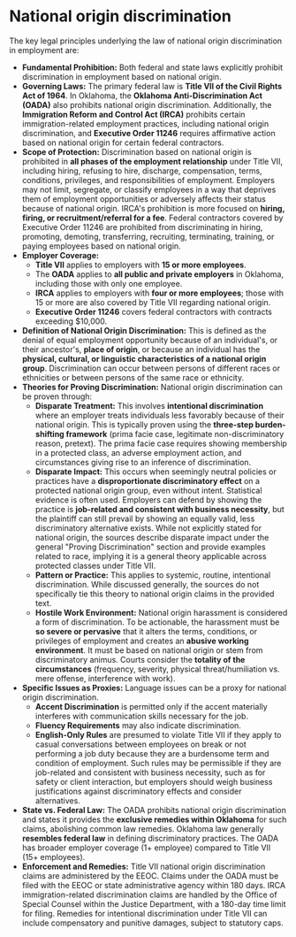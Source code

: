 # National origin discrimination

The key legal principles underlying the law of national origin discrimination in employment are:

- **Fundamental Prohibition:** Both federal and state laws explicitly prohibit discrimination in employment based on national origin.
- **Governing Laws:** The primary federal law is **Title VII of the Civil Rights Act of 1964**. In Oklahoma, the **Oklahoma Anti-Discrimination Act (OADA)** also prohibits national origin discrimination. Additionally, the **Immigration Reform and Control Act (IRCA)** prohibits certain immigration-related employment practices, including national origin discrimination, and **Executive Order 11246** requires affirmative action based on national origin for certain federal contractors.
- **Scope of Protection:** Discrimination based on national origin is prohibited in **all phases of the employment relationship** under Title VII, including hiring, refusing to hire, discharge, compensation, terms, conditions, privileges, and responsibilities of employment. Employers may not limit, segregate, or classify employees in a way that deprives them of employment opportunities or adversely affects their status because of national origin. IRCA's prohibition is more focused on **hiring, firing, or recruitment/referral for a fee**. Federal contractors covered by Executive Order 11246 are prohibited from discriminating in hiring, promoting, demoting, transferring, recruiting, terminating, training, or paying employees based on national origin.
- **Employer Coverage:**
  - **Title VII** applies to employers with **15 or more employees**.
  - The **OADA** applies to **all public and private employers** in Oklahoma, including those with only one employee.
  - **IRCA** applies to employers with **four or more employees**; those with 15 or more are also covered by Title VII regarding national origin.
  - **Executive Order 11246** covers federal contractors with contracts exceeding $10,000.
- **Definition of National Origin Discrimination:** This is defined as the denial of equal employment opportunity because of an individual's, or their ancestor's, **place of origin**, or because an individual has the **physical, cultural, or linguistic characteristics of a national origin group**. Discrimination can occur between persons of different races or ethnicities or between persons of the same race or ethnicity.
- **Theories for Proving Discrimination:** National origin discrimination can be proven through:
  - **Disparate Treatment:** This involves **intentional discrimination** where an employer treats individuals less favorably because of their national origin. This is typically proven using the **three-step burden-shifting framework** (prima facie case, legitimate non-discriminatory reason, pretext). The prima facie case requires showing membership in a protected class, an adverse employment action, and circumstances giving rise to an inference of discrimination.
  - **Disparate Impact:** This occurs when seemingly neutral policies or practices have a **disproportionate discriminatory effect** on a protected national origin group, even without intent. Statistical evidence is often used. Employers can defend by showing the practice is **job-related and consistent with business necessity**, but the plaintiff can still prevail by showing an equally valid, less discriminatory alternative exists. While not explicitly stated for national origin, the sources describe disparate impact under the general "Proving Discrimination" section and provide examples related to race, implying it is a general theory applicable across protected classes under Title VII.
  - **Pattern or Practice:** This applies to systemic, routine, intentional discrimination. While discussed generally, the sources do not specifically tie this theory to national origin claims in the provided text.
  - **Hostile Work Environment:** National origin harassment is considered a form of discrimination. To be actionable, the harassment must be **so severe or pervasive** that it alters the terms, conditions, or privileges of employment and creates an **abusive working environment**. It must be based on national origin or stem from discriminatory animus. Courts consider the **totality of the circumstances** (frequency, severity, physical threat/humiliation vs. mere offense, interference with work).
- **Specific Issues as Proxies:** Language issues can be a proxy for national origin discrimination.
  - **Accent Discrimination** is permitted only if the accent materially interferes with communication skills necessary for the job.
  - **Fluency Requirements** may also indicate discrimination.
  - **English-Only Rules** are presumed to violate Title VII if they apply to casual conversations between employees on break or not performing a job duty because they are a burdensome term and condition of employment. Such rules may be permissible if they are job-related and consistent with business necessity, such as for safety or client interaction, but employers should weigh business justifications against discriminatory effects and consider alternatives.
- **State vs. Federal Law:** The OADA prohibits national origin discrimination and states it provides the **exclusive remedies within Oklahoma** for such claims, abolishing common law remedies. Oklahoma law generally **resembles federal law** in defining discriminatory practices. The OADA has broader employer coverage (1+ employee) compared to Title VII (15+ employees).
- **Enforcement and Remedies:** Title VII national origin discrimination claims are administered by the EEOC. Claims under the OADA must be filed with the EEOC or state administrative agency within 180 days. IRCA immigration-related discrimination claims are handled by the Office of Special Counsel within the Justice Department, with a 180-day time limit for filing. Remedies for intentional discrimination under Title VII can include compensatory and punitive damages, subject to statutory caps.
